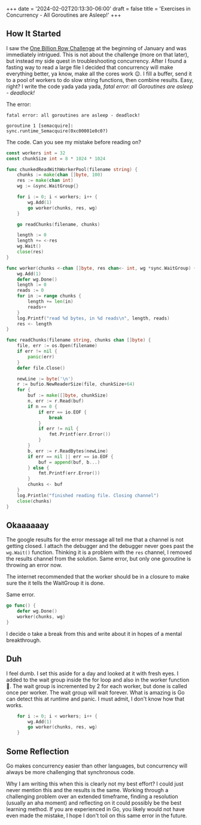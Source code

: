 +++
date = '2024-02-02T20:13:30-06:00'
draft = false
title = 'Exercises in Concurrency - All Goroutines are Asleep!'
+++

## How It Started

I saw the [One Billion Row Challenge](https://www.morling.dev/blog/one-billion-row-challenge/) at the beginning of January and was immediately intrigued. This is not about the challenge (more on that later), but instead my side quest in troubleshooting concurrency. After I found a fasting way to read a large file I decided that concurrency will make everything better, ya know, make all the cores work :wink:. I fill a buffer, send it to a pool of workers to do slow string functions, then combine results. Easy, right? I write the code yada yada yada, *fatal error: all Goroutines are asleep - deadlock!* 

The error:

```
fatal error: all goroutines are asleep - deadlock!

goroutine 1 [semacquire]:
sync.runtime_Semacquire(0xc00001e0c0?)

```

The code. Can you see my mistake before reading on?

```go
const workers int = 32
const chunkSize int = 8 * 1024 * 1024

func chunkedReadWithWorkerPool(filename string) {
	chunks := make(chan []byte, 100)
	res := make(chan int)
	wg := &sync.WaitGroup{}

	for i := 0; i < workers; i++ {
		wg.Add(1)
		go worker(chunks, res, wg)
	}

	go readChunks(filename, chunks)

	length := 0
	length += <-res
	wg.Wait()
	close(res)
}

func worker(chunks <-chan []byte, res chan<- int, wg *sync.WaitGroup) {
	wg.Add(1)
	defer wg.Done()
	length := 0
	reads := 0
	for in := range chunks {
		length += len(in)
		reads++
	}
	log.Printf("read %d bytes, in %d reads\n", length, reads)
	res <- length
}

func readChunks(filename string, chunks chan []byte) {
	file, err := os.Open(filename)
	if err != nil {
		panic(err)
	}
	defer file.Close()

	newLine := byte('\n')
	r := bufio.NewReaderSize(file, chunkSize+64)
	for {
		buf := make([]byte, chunkSize)
		n, err := r.Read(buf)
		if n == 0 {
			if err == io.EOF {
				break
			}
			if err != nil {
				fmt.Printf(err.Error())
			}
		}
		b, err := r.ReadBytes(newLine)
		if err == nil || err == io.EOF {
			buf = append(buf, b...)
		} else {
			fmt.Printf(err.Error())
		}
		chunks <- buf
	}
	log.Println("finished reading file. Closing channel")
	close(chunks)
}
```

## Okaaaaaay

The google results for the error message all tell me that a channel is not getting closed. I attach the debugger and the debugger never goes past the `wg.Wait()` function. Thinking it is a problem with the `res` channel, I removed the results channel from the solution. Same error, but only one goroutine is throwing an error now. 

The internet recommended that the worker should be in a closure to make sure the it tells the WaitGroup it is done. 

Same error.
```go
go func() {
    defer wg.Done()
    worker(chunks, wg)
}
``` 


I decide o take a break from this and write about it in hopes of a mental breakthrough.

## Duh 

I feel dumb. I set this aside for a day and looked at it with fresh eyes. I added to the wait group inside the for loop and also in the worker function :grimacing:. The wait group is incremented by 2 for each worker, but done is called once per worker. The wait group will wait forever. What is amazing is Go can detect this at runtime and panic. I must admit, I don't know how that works.

```go
	for i := 0; i < workers; i++ {
		wg.Add(1)
		go worker(chunks, res, wg)
	}
```

## Some Reflection

Go makes concurrency easier than other languages, but concurrency will always be more challenging that synchronous code.

Why I am writing this when this is clearly not my best effort? I could just never mention this and the results is the same. Working through a challenging problem over an extended timeframe, finding a resolution (usually an aha moment) and reflecting on it could possibly be the best learning method. If you are experienced in Go, you likely would not have even made the mistake, I hope I don't toil on this same error in the future. 
